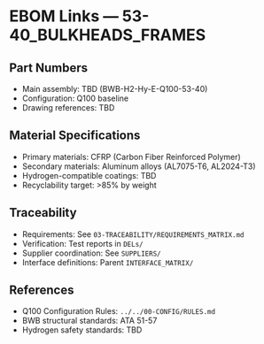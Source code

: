 # EBOM Links — 53-40_BULKHEADS_FRAMES

## Part Numbers
- Main assembly: TBD (BWB-H2-Hy-E-Q100-53-40)
- Configuration: Q100 baseline
- Drawing references: TBD

## Material Specifications
- Primary materials: CFRP (Carbon Fiber Reinforced Polymer)
- Secondary materials: Aluminum alloys (AL7075-T6, AL2024-T3)
- Hydrogen-compatible coatings: TBD
- Recyclability target: >85% by weight

## Traceability
- Requirements: See `03-TRACEABILITY/REQUIREMENTS_MATRIX.md`
- Verification: Test reports in `DELs/`
- Supplier coordination: See `SUPPLIERS/`
- Interface definitions: Parent `INTERFACE_MATRIX/`

## References
- Q100 Configuration Rules: `../../00-CONFIG/RULES.md`
- BWB structural standards: ATA 51-57
- Hydrogen safety standards: TBD
